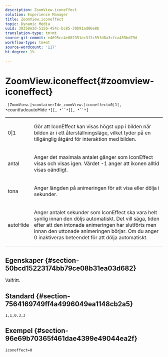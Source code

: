 ```yaml
---
description: ZoomView.iconeffect
solution: Experience Manager
title: ZoomView.iconeffect
topic: Dynamic Media
uuid: 38350e3d-515b-454c-bc85-39b91ad06e8b
translation-type: tm+mt
source-git-commit: e4695cc4e882351ec3f2c55fd8a3cfca455bd79d
workflow-type: tm+mt
source-wordcount: '117'
ht-degree: 1%

---
```



# ZoomView.iconeffect{#zoomview-iconeffect}

` [ZoomView.|<containerId>_zoomView.]iconeffect=0|1[, *`countfadeautoHide `*][, *``*][, *``*]`

<table id="table_6CAA904E976A41BD994D8926F46F0BAF"> 
 <tbody> 
  <tr> 
   <td colname="col1"> <p> <span class="codeph"> 0|1</span> </p> </td> 
   <td colname="col2"> <p> Gör att IconEffect kan visas högst upp i bilden när bilden är i ett återställningsläge, vilket tyder på en tillgänglig åtgärd för interaktion med bilden. </p> </td> 
  </tr> 
  <tr> 
   <td colname="col1"> <p> <span class="codeph"> <span class="varname"> antal</span> </span> </p> </td> 
   <td colname="col2"> <p> Anger det maximala antalet gånger som IconEffect visas och visas igen. Värdet <span class="codeph"> -1</span> anger att ikonen alltid visas oändligt. </p> </td> 
  </tr> 
  <tr> 
   <td colname="col1"> <p> <span class="codeph"> <span class="varname"> tona</span> </span> </p> </td> 
   <td colname="col2"> <p>Anger längden på animeringen för att visa eller dölja i sekunder. </p> </td> 
  </tr> 
  <tr> 
   <td colname="col1"> <p> <span class="codeph"> <span class="varname"> autoHide</span> </span> </p> </td> 
   <td colname="col2"> <p>Anger antalet sekunder som IconEffect ska vara helt synlig innan den döljs automatiskt. Det vill säga, tiden efter att den intonade animeringen har slutförts men innan den uttonade animeringen börjar. Om du anger <span class="codeph"> 0</span> inaktiveras beteendet för att dölja automatiskt. </p> </td> 
  </tr> 
 </tbody> 
</table>

## Egenskaper {#section-50bcd15223174bb79ce08b31ea03d682}

Valfritt.

## Standard {#section-7564169749ff4a4996049ea1148cb2a5}

`1,1,0.3,3`

## Exempel {#section-96e69b70365f461dae4399e49044ea2f}

`iconeffect=0`
